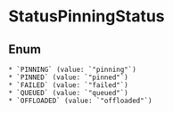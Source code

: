 # StatusPinningStatus

## Enum

    * `PINNING` (value: `"pinning"`)
    * `PINNED` (value: `"pinned"`)
    * `FAILED` (value: `"failed"`)
    * `QUEUED` (value: `"queued"`)
    * `OFFLOADED` (value: `"offloaded"`)
